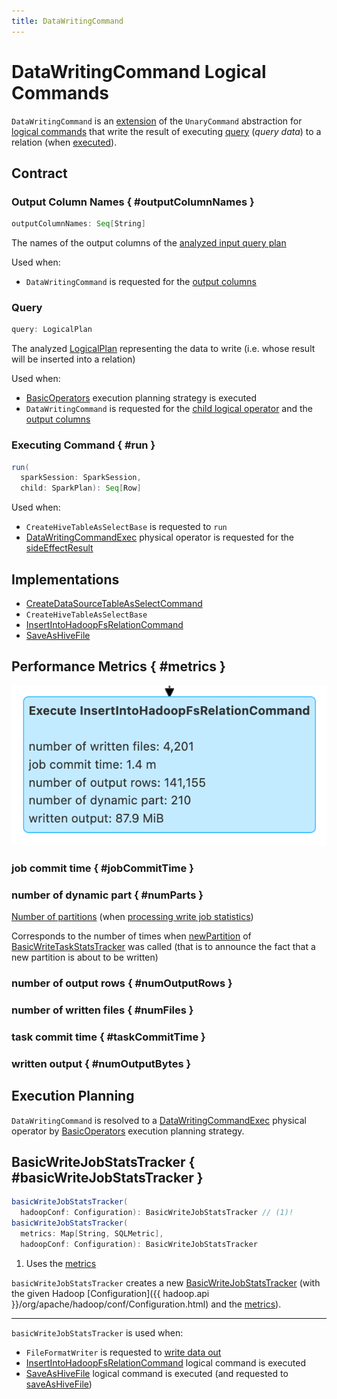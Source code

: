 ```yaml
---
title: DataWritingCommand
---
```


# DataWritingCommand Logical Commands

`DataWritingCommand` is an [extension](#contract) of the `UnaryCommand` abstraction for [logical commands](#implementations) that write the result of executing [query](#query) (_query data_) to a relation (when [executed](#run)).

## Contract

### Output Column Names { #outputColumnNames }

```scala
outputColumnNames: Seq[String]
```

The names of the output columns of the [analyzed input query plan](#query)

Used when:

* `DataWritingCommand` is requested for the [output columns](#outputColumns)

### Query

```scala
query: LogicalPlan
```

The analyzed [LogicalPlan](LogicalPlan.md) representing the data to write (i.e. whose result will be inserted into a relation)

Used when:

* [BasicOperators](../execution-planning-strategies/BasicOperators.md) execution planning strategy is executed
* `DataWritingCommand` is requested for the [child logical operator](#child) and the [output columns](#outputColumns)

### Executing Command { #run }

```scala
run(
  sparkSession: SparkSession,
  child: SparkPlan): Seq[Row]
```

Used when:

* `CreateHiveTableAsSelectBase` is requested to `run`
* [DataWritingCommandExec](../physical-operators/DataWritingCommandExec.md) physical operator is requested for the [sideEffectResult](../physical-operators/DataWritingCommandExec.md#sideEffectResult)

## Implementations

* [CreateDataSourceTableAsSelectCommand](CreateDataSourceTableAsSelectCommand.md)
* `CreateHiveTableAsSelectBase`
* [InsertIntoHadoopFsRelationCommand](InsertIntoHadoopFsRelationCommand.md)
* [SaveAsHiveFile](../hive/SaveAsHiveFile.md)

## Performance Metrics { #metrics }

![DataWritingCommand's Performance Metrics](../images/DataWritingCommand-metrics.png)

### job commit time { #jobCommitTime }

### number of dynamic part { #numParts }

[Number of partitions](../files/BasicWriteTaskStats.md#partitions) (when [processing write job statistics](../files/BasicWriteJobStatsTracker.md#processStats))

Corresponds to the number of times when [newPartition](../files/BasicWriteTaskStatsTracker.md#newPartition) of [BasicWriteTaskStatsTracker](../files/BasicWriteTaskStatsTracker.md) was called (that is to announce the fact that a new partition is about to be written)

### number of output rows { #numOutputRows }

### number of written files { #numFiles }

### task commit time { #taskCommitTime }

### written output { #numOutputBytes }

## Execution Planning

`DataWritingCommand` is resolved to a [DataWritingCommandExec](../physical-operators/DataWritingCommandExec.md) physical operator by [BasicOperators](../execution-planning-strategies/BasicOperators.md) execution planning strategy.

## BasicWriteJobStatsTracker { #basicWriteJobStatsTracker }

```scala
basicWriteJobStatsTracker(
  hadoopConf: Configuration): BasicWriteJobStatsTracker // (1)!
basicWriteJobStatsTracker(
  metrics: Map[String, SQLMetric],
  hadoopConf: Configuration): BasicWriteJobStatsTracker
```

1. Uses the [metrics](#metrics)

`basicWriteJobStatsTracker` creates a new [BasicWriteJobStatsTracker](../files/BasicWriteJobStatsTracker.md) (with the given Hadoop [Configuration]({{ hadoop.api }}/org/apache/hadoop/conf/Configuration.html) and the [metrics](#metrics)).

---

`basicWriteJobStatsTracker` is used when:

* `FileFormatWriter` is requested to [write data out](../files/FileFormatWriter.md#write)
* [InsertIntoHadoopFsRelationCommand](InsertIntoHadoopFsRelationCommand.md) logical command is executed
* [SaveAsHiveFile](../hive/SaveAsHiveFile.md) logical command is executed (and requested to [saveAsHiveFile](../hive/SaveAsHiveFile.md#saveAsHiveFile))
